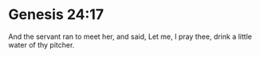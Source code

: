 # Genesis 24:17

And the servant ran to meet her, and said, Let me, I pray thee, drink a little water of thy pitcher.